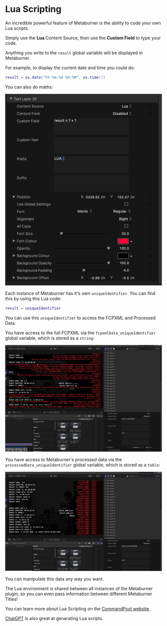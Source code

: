 # Lua Scripting

An incredible powerful feature of Metaburner is the ability to code your own Lua scripts.

Simply use the **Lua** Content Source, then use the **Custom Field** to type your code.

Anything you write to the `result` global variable will be displayed in Metaburner.

For example, to display the current date and time you could do:

```lua
result = os.date("%Y-%m-%d %H:%M", os.time())
```

You can also do maths:

![](/static/lua-scripting.png)

Each instance of Metaburner has it's own `uniqueIdentifier`. You can find this by using this Lua code:

```lua
result = uniqueIdentifier
```

You can use this `uniqueIdentifier` to access the FCPXML and Processed Data.

You have access to the full FCPXML via the `fcpxmlData_uniqueIdentifier` global variable, which is stored as a `string`:

![](/static/lua-fcpxml.png)

You have access to Metaburner's processed data via the `processedData_uniqueIdentifier` global variable, which is stored as a `table`:

![](/static/lua-processed-data.png)

You can manipulate this data any way you want.

The Lua environment is shared between all instances of the Metaburner plugin, so you can even pass information between different Metaburner Titles!

You can learn more about Lua Scripting on the [CommandPost website](https://commandpost.io/developer/lua-overview/).

[ChatGPT](https://chat.openai.com) is also great at generating Lua scripts.